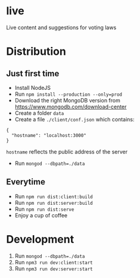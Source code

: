 # live
Live content and suggestions for voting laws

# Distribution

## Just first time
- Install NodeJS
- Run `npm install --production --only=prod`
- Download the right MongoDB version from https://www.mongodb.com/download-center
- Create a folder `data`
- Create a file `./client/conf.json` which contains:
```
{
  "hostname": "localhost:3000"
}
```
`hostname` reflects the public address of the server

- Run `mongod --dbpath=./data`

## Everytime

- Run `npm run dist:client:build`
- Run `npm run dist:server:build`
- Run `npm run dist:serve`
- Enjoy a cup of coffee

# Development

1. Run `mongod --dbpath=./data`
2. Run `npm3 run dev:client:start`
3. Run `npm3 run dev:server:start`
